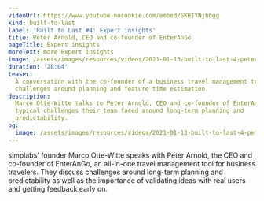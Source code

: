 ```yaml
---
videoUrl: https://www.youtube-nocookie.com/embed/SKRIYNjhbgg
kind: built-to-last
label: 'Built to Last #4: Expert insights'
title: Peter Arnold, CEO and co-founder of EnterAnGo
pageTitle: Expert insights
moreText: more Expert insights
image: /assets/images/resources/videos/2021-01-13-built-to-last-4-peter-arnold/peter.jpg
duration: '28:04'
teaser:
  A conversation with the co-founder of a business travel management tool on the
  challenges around planning and feature time estimation.
description:
  Marco Otte-Witte talks to Peter Arnold, CEO and co-founder of EnterAnGo, about
  typical challenges their team faced around long-term planning and
  predictability.
og:
  image: /assets/images/resources/videos/2021-01-13-built-to-last-4-peter-arnold/og-image.png
---
```


simplabs' founder Marco Otte-Witte speaks with Peter Arnold, the CEO and
co-founder of EnterAnGo, an all-in-one travel management tool for business
travelers. They discuss challenges around long-term planning and predictability
as well as the importance of validating ideas with real users and getting
feedback early on.
